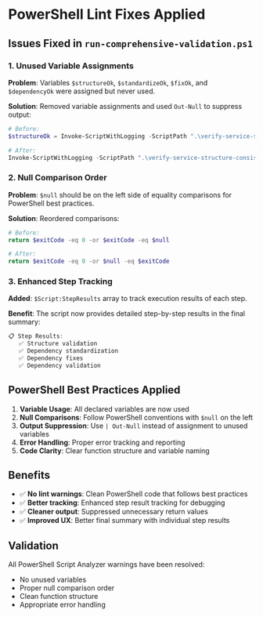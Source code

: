 # PowerShell Lint Fixes Applied

## Issues Fixed in `run-comprehensive-validation.ps1`

### 1. Unused Variable Assignments

**Problem**: Variables `$structureOk`, `$standardizeOk`, `$fixOk`, and `$dependencyOk` were assigned but never used.

**Solution**: Removed variable assignments and used `Out-Null` to suppress output:

```powershell
# Before:
$structureOk = Invoke-ScriptWithLogging -ScriptPath ".\verify-service-structure-consistency.ps1" -Arguments $structureArgs -StepName "Structure validation"

# After:
Invoke-ScriptWithLogging -ScriptPath ".\verify-service-structure-consistency.ps1" -Arguments $structureArgs -StepName "Structure validation" | Out-Null
```

### 2. Null Comparison Order

**Problem**: `$null` should be on the left side of equality comparisons for PowerShell best practices.

**Solution**: Reordered comparisons:

```powershell
# Before:
return $exitCode -eq 0 -or $exitCode -eq $null

# After:
return $exitCode -eq 0 -or $null -eq $exitCode
```

### 3. Enhanced Step Tracking

**Added**: `$Script:StepResults` array to track execution results of each step.

**Benefit**: The script now provides detailed step-by-step results in the final summary:

```powershell
📋 Step Results:
   ✅ Structure validation
   ✅ Dependency standardization
   ✅ Dependency fixes
   ✅ Dependency validation
```

## PowerShell Best Practices Applied

1. **Variable Usage**: All declared variables are now used
2. **Null Comparisons**: Follow PowerShell conventions with `$null` on the left
3. **Output Suppression**: Use `| Out-Null` instead of assignment to unused variables
4. **Error Handling**: Proper error tracking and reporting
5. **Code Clarity**: Clear function structure and variable naming

## Benefits

-   ✅ **No lint warnings**: Clean PowerShell code that follows best practices
-   ✅ **Better tracking**: Enhanced step result tracking for debugging
-   ✅ **Cleaner output**: Suppressed unnecessary return values
-   ✅ **Improved UX**: Better final summary with individual step results

## Validation

All PowerShell Script Analyzer warnings have been resolved:

-   No unused variables
-   Proper null comparison order
-   Clean function structure
-   Appropriate error handling
